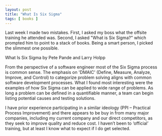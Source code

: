 ```yaml
---
layout: post
title: "What Is Six Sigma"
tags: [ books ]
---
```


Last week I made two mistakes.  First, I asked my boss what the offsite training he attended was.  Second, I asked "What is Six Sigma?" which prompted him to point to a stack of books.  Being a smart person, I picked the slimmest one possible.

What Is Six Sigma by Pete Pande and Larry Holpp

From the perspective of a software engineer most of the Six Sigma process is common sense.  The emphasis on 'DMAIC' (Define, Measure, Analyze, Improve, and Control) to categorize problem solving aligns with common software development processes.  What I found most interesting were the examples of how Six Sigma can be applied to wide range of problems.  As long a problem can be defined in a quantifiable manner, a team can begin listing potential causes and testing solutions.

I have prior experience participating in a similar ideology (PPI – Practical Process Improvement) and there appears to be buy in from many major companies, including my current company and our direct competitors, as they seek to improve quality and reduce cost.  I haven’t been to ‘official’ training, but at least I know what to expect if I do get selected.
